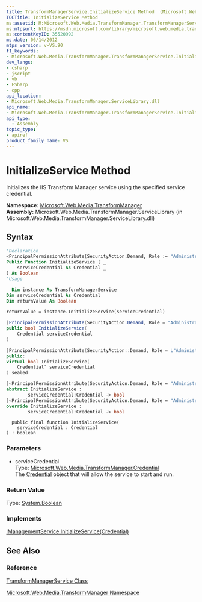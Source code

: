 ```yaml
---
title: TransformManagerService.InitializeService Method  (Microsoft.Web.Media.TransformManager)
TOCTitle: InitializeService Method
ms:assetid: M:Microsoft.Web.Media.TransformManager.TransformManagerService.InitializeService(Microsoft.Web.Media.TransformManager.Credential)
ms:mtpsurl: https://msdn.microsoft.com/library/microsoft.web.media.transformmanager.transformmanagerservice.initializeservice(v=VS.90)
ms:contentKeyID: 35520992
ms.date: 06/14/2012
mtps_version: v=VS.90
f1_keywords:
- Microsoft.Web.Media.TransformManager.TransformManagerService.InitializeService
dev_langs:
- csharp
- jscript
- vb
- FSharp
- cpp
api_location:
- Microsoft.Web.Media.TransformManager.ServiceLibrary.dll
api_name:
- Microsoft.Web.Media.TransformManager.TransformManagerService.InitializeService
api_type:
  - Assembly
topic_type:
- apiref
product_family_name: VS
---
```


# InitializeService Method

Initializes the IIS Transform Manager service using the specified service credential.

**Namespace:**  [Microsoft.Web.Media.TransformManager](microsoft-web-media-transformmanager-namespace.md)  
**Assembly:**  Microsoft.Web.Media.TransformManager.ServiceLibrary (in Microsoft.Web.Media.TransformManager.ServiceLibrary.dll)

## Syntax

```vb
'Declaration
<PrincipalPermissionAttribute(SecurityAction.Demand, Role := "Administrators")> _
Public Function InitializeService ( _
    serviceCredential As Credential _
) As Boolean
'Usage

  Dim instance As TransformManagerService
Dim serviceCredential As Credential
Dim returnValue As Boolean

returnValue = instance.InitializeService(serviceCredential)
```

```csharp
[PrincipalPermissionAttribute(SecurityAction.Demand, Role = "Administrators")]
public bool InitializeService(
    Credential serviceCredential
)
```

```cpp
[PrincipalPermissionAttribute(SecurityAction::Demand, Role = L"Administrators")]
public:
virtual bool InitializeService(
    Credential^ serviceCredential
) sealed
```

``` fsharp
[<PrincipalPermissionAttribute(SecurityAction.Demand, Role = "Administrators")>]
abstract InitializeService : 
        serviceCredential:Credential -> bool 
[<PrincipalPermissionAttribute(SecurityAction.Demand, Role = "Administrators")>]
override InitializeService : 
        serviceCredential:Credential -> bool 
```

```jscript
  public final function InitializeService(
    serviceCredential : Credential
) : boolean
```

### Parameters

  - serviceCredential  
    Type: [Microsoft.Web.Media.TransformManager.Credential](credential-class-microsoft-web-media-transformmanager.md)  
    The [Credential](credential-class-microsoft-web-media-transformmanager.md) object that will allow the service to start and run.  

### Return Value

Type: [System.Boolean](https://msdn.microsoft.com/library/a28wyd50)  

### Implements

[IManagementService.InitializeService(Credential)](imanagementservice-initializeservice-method-microsoft-web-media-transformmanager.md)  

## See Also

### Reference

[TransformManagerService Class](transformmanagerservice-class-microsoft-web-media-transformmanager.md)

[Microsoft.Web.Media.TransformManager Namespace](microsoft-web-media-transformmanager-namespace.md)
